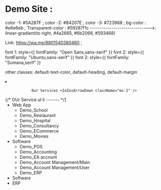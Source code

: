 # Demo Site :

color -1: #5A287F ;
color -2: #84207E ;
color -3: #723988 ;
bg-color : #e6e6eb ;
Transparent-color : #59287f1c ------------------------------>;
linear-gradient(to right, #4a2665, #6b2066, #593468)

Link: https://wa.me/8801540380460 ;

font 1: style={{ fontFamily: "Open Sans,sans-serif" }}
font 2: style={{ fontFamily: "Ubuntu,sans-serif" }}
font 2: style={{ fontFamily: "Sumana,serif" }}

other classes:
default-text-color,
dafault-heading,
default-margin

<li>
<a
 onClick={toggleOurServiceDropDown}
className="md:p-4 py-2 uppercase hover:text-blue-500 flex items-center relative"
                
 >
                Our Services <IoIosArrowDown className="ms-2" />
</a>
              {/* OUr Service ul li ------- */}
              <ul className={`${ourServiceDropDownOpen ? "block" : "hidden"} bg-gradient-to-r from-[#5A287F] via-[#84207E] to-[#723988]
               text-white shadow-md shadow-gray-500 rounded-sm
                p-3 leading-10 absolute w-[200px] text-center z-40`}>
                  <li>
                    <a onClick={toggleWebAppSubMenu} className="ps-[55px] flex items-center hover:text-black hover:bg-white">
                      Web App <IoIosArrowDown className="ms-2" />
                    </a>
                    <ul className={`${webAppSubMenuOpen ? "block" : "hidden"} bg-gray-400
                     text-white shadow-md shadow-gray-500 rounded-sm
                      p-3 leading-10 absolute w-[200px] text-center z-30`}>
                    <Link target="blank" to="https://school.softplatoon.com/">
                  <li className="hover:text-black hover:bg-white">Demo_School </li>
                </Link>
                <Link target="blank" to="https://restaurant.softplatoon.com/">
                  <li className="hover:text-black hover:bg-white">Demo_Restaurant</li>
                </Link>
                <Link target="blank" to="https://parkwayhealthcareltd.com/">
                  <li className="hover:text-black hover:bg-white">Demo_Hospital</li>
                </Link>
                <Link target="blank" to="https://consultant.softplatoon.com/">
                  <li className="hover:text-black hover:bg-white">Demo_Consultancy</li>
                </Link>
                <Link target="blank" to="https://ecom.softplatoon.com/">
                  <li className="hover:text-black hover:bg-white">Demo_ECommerce</li>
                </Link>
                <Link target="blank" to="https://movies.slashsofttech.xyz/admin/dashboard">
                  <li className="hover:text-black hover:bg-white">Demo_Movies</li>
                </Link>
                    </ul>
                  </li>
                <li >
                  <a onClick={toggleSoftwareSubMenu} className="ps-[55px] flex items-center hover:text-black hover:bg-white">
                  Software <IoIosArrowDown className="ms-2" />
                  </a>
                  <ul className={`${softwareSubMenuOpen ? "block" : "hidden"} bg-gray-400
                   text-white shadow-md shadow-gray-500 rounded-sm
                    p-3 leading-10 absolute w-[200px] text-center z-30`}>
                  <Link target="blank" to="https://pos.linkshotnerbd.site/home">
                  <li className="hover:text-black hover:bg-white">Demo_POS</li>
                </Link>
                <Link target="blank" to="https://accountant-advance.otsglobal.org/user/activate">
                  <li className="hover:text-black hover:bg-white">Demo_Accounting</li>
                </Link>
                <Link target="blank" to="https://demo.eaccount.xyz/">
                  <li className="hover:text-black hover:bg-white">Demo_EA account</li>
                </Link>
                <Link target="blank" to="https://demo.cloudonex.com/dashboard/">
                  <li className="hover:text-black hover:bg-white">Demo_Account Management/Main</li>
                </Link>
                <Link target="blank" to="https://demo.cloudonex.com/client/dashboard/">
                  <li className="hover:text-black hover:bg-white">Demo_Account Management/User</li>
                </Link>
                <Link target="blank" to="https://erp.cgi.com.bd/dashboard">
                  <li className="hover:text-black hover:bg-white">Demo_ERP</li>
                </Link>
                    </ul>
                  </li>
                <li className="hover:text-black hover:bg-white">Software</li>
                <li className="hover:text-black hover:bg-white">ERP</li>
              </ul>
            </li>
